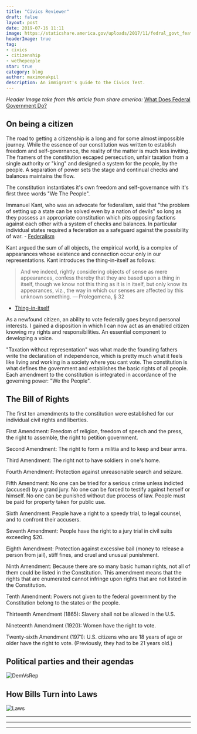 ```yaml
---
title: "Civics Reviewer"
draft: false
layout: post
date: 2019-07-16 11:11
image: https://staticshare.america.gov/uploads/2017/11/fedral_govt_feature.jpg
headerImage: true
tag:
- civics
- citizenship
- wethepeople
star: true
category: blog
author: maximonakpil
description: An immigrant's guide to the Civics Test.
---
```

_*Header Image take from this article from share america:*_ [What Does Federal Government Do?](https://share.america.gov/what-does-federal-government-do/)

## On being a citizen
The road to getting a citizenship is a long and for some almost impossible journey.
While the essence of our constitution was written to establish freedom and self-governance, the reality of the matter is much less inviting.
The framers of the constitution escaped persecution, unfair taxation from a single authority or "king" and designed a system for the people, by the people. A separation of power sets the stage and continual checks and balances maintains the flow.

The constitution instantiates it's own freedom and self-governance with it's first three words "We The People".

Immanuel Kant, who was an advocate for federalism, said that "the problem of setting up a state can be solved even by a nation of devils" so long as they possess an appropriate constitution which pits opposing factions against each other with a system of checks and balances. In particular individual states required a federation as a safeguard against the possibility of war. - [Federalism](https://en.wikipedia.org/wiki/Federalism#Immanuel_Kant)

Kant argued the sum of all objects, the empirical world, is a complex of appearances whose existence and connection occur only in our representations. Kant introduces the thing-in-itself as follows:

> And we indeed,
rightly considering objects of sense as mere appearances,
confess thereby that they are based upon a thing in itself,
though we know not this thing as it is in itself,
but only know its appearances, viz.,
the way in which our senses are affected by this unknown something.
          — Prolegomena, § 32

- [Thing-in-itself](https://en.wikipedia.org/wiki/Thing-in-itself)


As a newfound citizen, an ability to vote federally goes beyond personal interests. I gained a disposition in which I can now act as an enabled citizen knowing my rights and responsibilities. An essential component to developing a voice.

"Taxation without representation" was what made the founding fathers write the declaration of independence, which is pretty much what it feels like living and working in a society where you cant vote. The constitution is what defines the government and establishes the basic rights of all people. Each amendment to the constitution is integrated in accordance of the governing power: "We the People".

## The Bill of Rights
The first ten amendments to the constitution were established for our individual civil rights and liberties.

First Amendment:
Freedom of religion, freedom of speech and the press, the right to assemble, the right to petition government.

Second Amendment: The right to form a militia and to keep and bear arms.

Third Amendment: The right not to have soldiers in one's home.

Fourth Amendment: Protection against unreasonable search and seizure.

Fifth Amendment: No one can be tried for a serious crime unless indicted (accused) by a grand jury. No one can be forced to testify against herself or himself. No one can be punished without due process of law. People must be paid for property taken for public use.

Sixth Amendment: People have a right to a speedy trial, to legal counsel, and to confront their accusers.

Seventh Amendment: People have the right to a jury trial in civil suits exceeding $20.

Eighth Amendment: Protection against excessive bail (money to release a person from jail), stiff fines, and cruel and unusual punishment.

Ninth Amendment: Because there are so many basic human rights, not all of them could be listed in the Constitution. This amendment means that the rights that are enumerated cannot infringe upon rights that are not listed in the Constitution.

Tenth Amendment: Powers not given to the federal government by the Constitution belong to the states or the people.

Thirteenth Amendment (1865): Slavery shall not be allowed in the U.S.

Nineteenth Amendment (1920): Women have the right to vote.

Twenty-sixth Amendment (1971): U.S. citizens who are 18 years of age or older have the right to vote. (Previously, they had to be 21 years old.)


## Political parties and their agendas
![DemVsRep](https://live.staticflickr.com/2612/4029557427_1681d59af4_b.jpg)

## How Bills Turn into Laws
![Laws](https://app-usa-modeast-prod-a01239f.s3.amazonaws.com/How_Bill_Becomes_Law.png)

***

***

---
